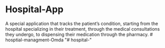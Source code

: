 # Hospital-App
A special application that tracks the patient’s condition, starting from the hospital specializing in their treatment, through the medical consultations they undergo, to dispensing their medication through the pharmacy.
#   h o s p t i a l - m a n a g m e n t - O m d a  
 "# hospital-" 
